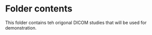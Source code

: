 # Folder contents
This folder contains teh origonal DICOM studies that will be used for demonstration.